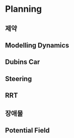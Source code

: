 # Planning

## 제약

## Modelling Dynamics


## Dubins Car


## Steering


## RRT

## 장애물

## Potential Field

